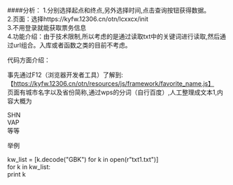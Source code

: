 ####分析：
1.分别选择起点和终点,另外选择时间,点击查询按钮获得数据。<br>
2.页面：选择https://kyfw.12306.cn/otn/lcxxcx/init<br>
3.不用登录就能获取票务信息<br>
4.功能介绍：由于技术限制,所以考虑的是通过读取txt中的关键词进行读取,然后通过url组合。入库或者函数之类的目前不考虑。<br>


代码方面介绍：<br>

事先通过F12（浏览器开发者工具）了解到:【https://kyfw.12306.cn/otn/resources/js/framework/favorite_name.js】<br>
页面有城市名字以及省份简称,通过wps的分词（自行百度）,人工整理成文本1,内容大概为<br>

SHN<br>
VAP<br>
等等<br>


举例<br>

kw_list = [k.decode("GBK") for k in open(r"txt1.txt")]<br>
for k in kw_list:<br>
    print k<br>


